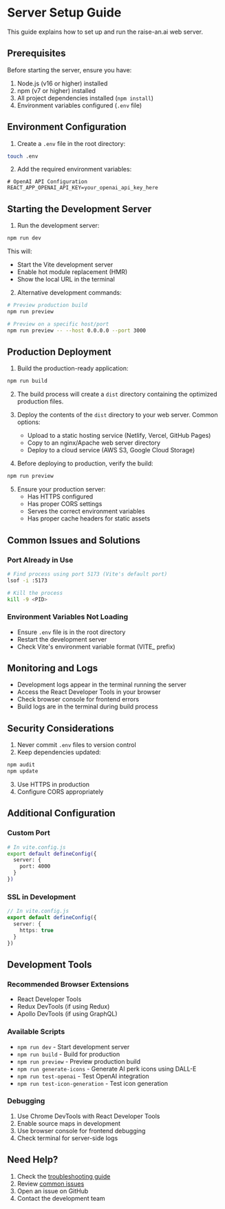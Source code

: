 # Server Setup Guide

This guide explains how to set up and run the raise-an.ai web server.

## Prerequisites

Before starting the server, ensure you have:

1. Node.js (v16 or higher) installed
2. npm (v7 or higher) installed
3. All project dependencies installed (`npm install`)
4. Environment variables configured (`.env` file)

## Environment Configuration

1. Create a `.env` file in the root directory:
```bash
touch .env
```

2. Add the required environment variables:
```env
# OpenAI API Configuration
REACT_APP_OPENAI_API_KEY=your_openai_api_key_here
```

## Starting the Development Server

1. Run the development server:
```bash
npm run dev
```
This will:
- Start the Vite development server
- Enable hot module replacement (HMR)
- Show the local URL in the terminal

2. Alternative development commands:
```bash
# Preview production build
npm run preview

# Preview on a specific host/port
npm run preview -- --host 0.0.0.0 --port 3000
```

## Production Deployment

1. Build the production-ready application:
```bash
npm run build
```

2. The build process will create a `dist` directory containing the optimized production files.

3. Deploy the contents of the `dist` directory to your web server. Common options:
   - Upload to a static hosting service (Netlify, Vercel, GitHub Pages)
   - Copy to an nginx/Apache web server directory
   - Deploy to a cloud service (AWS S3, Google Cloud Storage)

4. Before deploying to production, verify the build:
```bash
npm run preview
```

5. Ensure your production server:
   - Has HTTPS configured
   - Has proper CORS settings
   - Serves the correct environment variables
   - Has proper cache headers for static assets

## Common Issues and Solutions

### Port Already in Use
```bash
# Find process using port 5173 (Vite's default port)
lsof -i :5173

# Kill the process
kill -9 <PID>
```

### Environment Variables Not Loading
- Ensure `.env` file is in the root directory
- Restart the development server
- Check Vite's environment variable format (VITE_ prefix)

## Monitoring and Logs

- Development logs appear in the terminal running the server
- Access the React Developer Tools in your browser
- Check browser console for frontend errors
- Build logs are in the terminal during build process

## Security Considerations

1. Never commit `.env` files to version control
2. Keep dependencies updated:
```bash
npm audit
npm update
```

3. Use HTTPS in production
4. Configure CORS appropriately

## Additional Configuration

### Custom Port
```bash
# In vite.config.js
export default defineConfig({
  server: {
    port: 4000
  }
})
```

### SSL in Development
```typescript
// In vite.config.js
export default defineConfig({
  server: {
    https: true
  }
})
```

## Development Tools

### Recommended Browser Extensions
- React Developer Tools
- Redux DevTools (if using Redux)
- Apollo DevTools (if using GraphQL)

### Available Scripts
- `npm run dev` - Start development server
- `npm run build` - Build for production
- `npm run preview` - Preview production build
- `npm run generate-icons` - Generate AI perk icons using DALL-E
- `npm run test-openai` - Test OpenAI integration
- `npm run test-icon-generation` - Test icon generation

### Debugging
1. Use Chrome DevTools with React Developer Tools
2. Enable source maps in development
3. Use browser console for frontend debugging
4. Check terminal for server-side logs

## Need Help?

1. Check the [troubleshooting guide](./troubleshooting.md)
2. Review [common issues](./common-issues.md)
3. Open an issue on GitHub
4. Contact the development team
